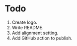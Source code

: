 # Todo

1. Create logo.
1. Write README.
1. Add alignment setting.
1. Add GitHub action to publish.

